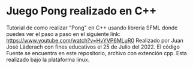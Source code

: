 # Juego Pong realizado en C++
Tutorial de como realizar "Pong" en C++ usando librería SFML donde puedes ver el paso a paso en el siguiente link: https://www.youtube.com/watch?v=HvYVP6MLuR0 Realizado por Juan José Läderach con fines educativos el 25 de Julio del 2022. El código Fuente se encuentra en este repositorio, archivo con extención cpp. Esta realizado bajo la plataforma linux. 
